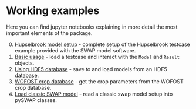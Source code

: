# Working examples

Here you can find jupyter notebooks explaining in more detail the most important elements of the package.

0. [Hupselbrook model setup](000-setting-up-hupselbrook.ipynb) - complete setup of the Hupselbrook testcase example provided with the SWAP model software.
1. [Basic usage](001-basic-usage.ipynb) - load a testcase and interact with the `Model` and `Result` objects.
2. [Using HDF5 database](002-hdf5-database.ipynb) - save to and load models from an HDF5 database.
3. [WOFOST crop database](003-wofost-crop-db.ipynb) - get the crop parameters from the WOFOST crop database.
4. [Load classic SWAP model](004-loading-classic-swap.ipynb) - read a classic swap model setup into pySWAP classes.
